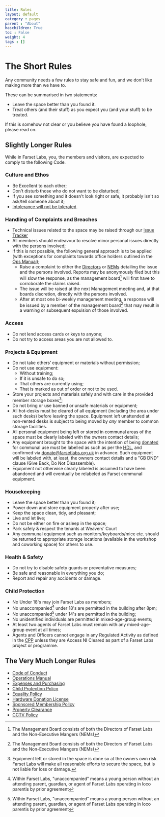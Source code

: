 ```yaml
---
title: Rules
layout: default
category : pages
parent : "About"
haschildren: True
toc : False
weight: 4
tags : []
---
```


# The Short Rules 

Any community needs a few rules to stay safe and fun, and we don't like making more than we have to. 

These can be summarised in two statements:

* Leave the space better than you found it.
* Treat others (and their stuff) as you expect you (and your stuff) to be treated.

If this is somehow not clear or you believe you have found a loophole, please read on.

## Slightly Longer Rules

While in Farset Labs, you, the members and visitors, are expected to comply to the following Code.

### Culture and Ethos

 * Be Excellent to each other;
 * Don't disturb those who do not want to be disturbed;
 * If you see something and it doesn't look right or safe, it probably isn't so ask/tell someone about it;
 * [Intolerance will not be tolerated](equality.html).

### Handling of Complaints and Breaches
 * Technical issues related to the space may be raised through our [Issue Tracker](https://jira.farsetlabs.org.uk)
 * All members should endeavour to resolve minor personal issues directly with the persons involved;
 * If this is not possible, the following general approach is to be applied (with exceptions for complaints towards office holders outlined in the [Ops Manual](ops_manual.html));
    * Raise a complaint to either the [Directors](mailto:admin@farsetlabs.org.uk) or [NEMs](mailto:nems@services.farsetlabs.org.uk) detailing the issue and the persons involved. Reports may be anonymously filed but this will slow the response, as the management board[^1] will first have to corroborate the claims raised.
    * The issue will be raised at the next Management meeting and, at that boards discretion, directly with the persons involved.
    * After at most one bi-weekly management meeting, a response will be issued by a member of the management board[^1] that may result in a warning or subsequent expulsion of those involved.

[^1]: The Management Board consists of both the Directors of Farset Labs and the Non-Executive Mangers (NEMs)

### Access

 * Do not lend access cards or keys to anyone;
 * Do not try to access areas you are not allowed to.

### Projects &amp; Equipment

 * Do not take others’ equipment or materials without permission;
 * Do not use equipment:
    * Without training;
    * If it is unsafe to do so;
    * That others are currently using;
    * That is marked as out of order or not to be used.
 * Store your projects and materials safely and with care in the provided member storage boxes[^2];
 * Do not bring or use banned or unsafe materials or equipment;
 * All hot-desks must be cleared of all equipment (including the area under such desks) before leaving the space. Equipment left unattended at non-rented desks is subject to being moved by *any* member to common storage facilities.
 * All personal equipment being left or stored in communal areas of the space must be clearly labeled with the owners contact details;
 * Any equipment brought to the space with the intention of being [donated](/about/donations.html) for communal use must be labelled as such as per the [HDL](hardware_donation_license.html), and confirmed via [donate@farsetlabs.org.uk](mailto:donate@farsetlabs.org.uk) in advance. Such equipment will be labeled with, at least, the owners contact details and a "GB DND" clause (Give Back, Do Not Disassemble).
 * Equipment not otherwise clearly labeled is assumed to have been abandoned and will eventually be relabeled as Farset communal equipment.

[^2]: Equipment left or stored in the space is done so at the owners own risk. Farset Labs will make all reasonable efforts to secure the space, but is not liable for loss or damage.

### Housekeeping

 * Leave the space better than you found it;
 * Power down and store equipment properly after use;
 * Keep the space clean, tidy, and pleasant;
 * Live and let live;
 * Do not be either on fire or asleep in the space;
 * Park safely &amp; respect the tenants at Weavers’ Court
 * Any communal equipment such as monitors/keyboards/mice etc. should be returned to appropriate storage locations (available in the workshop and coworking space) for others to use.


### Health &amp; Safety

 * Do not try to disable safety guards or preventative measures;
 * Be safe and reasonable in everything you do;
 * Report and repair any accidents or damage.

### Child Protection
 * No Under 18's may join Farset Labs as members;
 * No unaccompanied[^3] under 18's are permitted in the building after 8pm;
 * No unaccompanied[^3] under 14's are permitted in the building;
 * No unidentified individuals are permitted in mixed-age-group events;
 * At least two agents of Farset Labs must remain with any mixed-age-group event at all times;
 * Agents and Officers cannot engage in any Regulated Activity as defined in the [CPP](child_protection.html) unless they are Access NI Cleared as part of a Farset Labs project or programme.

[^3]: Within Farset Labs, "unaccompanied" means a young person without an attending parent, guardian, or agent of Farset Labs operating in loco parentis by prior agreement


## The Very Much Longer Rules
* [Code of Conduct](code_of_conduct.html)
* [Operations Manual](ops_manual.html)
* [Expenses and Purchasing](expenses_purchasing.html)
* [Child Protection Policy](child_protection.html)
* [Equality Policy](equality.html)
* [Hardware Donation License](hardware_donation_license.html)
* [Sponsored Membership Policy](sponsored_membership_policy.html)
* [Property Clearance](clearance.html)
* [CCTV Policy](CCTV)
